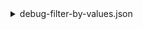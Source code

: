 <!-- This is a markdown comment that allows copypasta of JSON and will minify it into a single rendered line of HTML -->
<details><summary>debug-filter-by-values.json</summary>

```json
{
...
}
```

</details>
